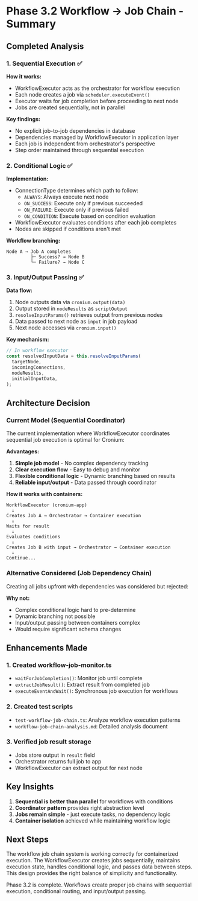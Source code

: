 # Phase 3.2 Workflow → Job Chain - Summary

## Completed Analysis

### 1. Sequential Execution ✅

**How it works:**

- WorkflowExecutor acts as the orchestrator for workflow execution
- Each node creates a job via `scheduler.executeEvent()`
- Executor waits for job completion before proceeding to next node
- Jobs are created sequentially, not in parallel

**Key findings:**

- No explicit job-to-job dependencies in database
- Dependencies managed by WorkflowExecutor in application layer
- Each job is independent from orchestrator's perspective
- Step order maintained through sequential execution

### 2. Conditional Logic ✅

**Implementation:**

- ConnectionType determines which path to follow:
  - `ALWAYS`: Always execute next node
  - `ON_SUCCESS`: Execute only if previous succeeded
  - `ON_FAILURE`: Execute only if previous failed
  - `ON_CONDITION`: Execute based on condition evaluation
- WorkflowExecutor evaluates conditions after each job completes
- Nodes are skipped if conditions aren't met

**Workflow branching:**

```
Node A → Job A completes
         ├─ Success? → Node B
         └─ Failure? → Node C
```

### 3. Input/Output Passing ✅

**Data flow:**

1. Node outputs data via `cronium.output(data)`
2. Output stored in `nodeResults` as `scriptOutput`
3. `resolveInputParams()` retrieves output from previous nodes
4. Data passed to next node as `input` in job payload
5. Next node accesses via `cronium.input()`

**Key mechanism:**

```typescript
// In workflow executor
const resolvedInputData = this.resolveInputParams(
  targetNode,
  incomingConnections,
  nodeResults,
  initialInputData,
);
```

## Architecture Decision

### Current Model (Sequential Coordinator)

The current implementation where WorkflowExecutor coordinates sequential job execution is optimal for Cronium:

**Advantages:**

1. **Simple job model** - No complex dependency tracking
2. **Clear execution flow** - Easy to debug and monitor
3. **Flexible conditional logic** - Dynamic branching based on results
4. **Reliable input/output** - Data passed through coordinator

**How it works with containers:**

```
WorkflowExecutor (cronium-app)
  ↓
Creates Job A → Orchestrator → Container execution
  ↓
Waits for result
  ↓
Evaluates conditions
  ↓
Creates Job B with input → Orchestrator → Container execution
  ↓
Continue...
```

### Alternative Considered (Job Dependency Chain)

Creating all jobs upfront with dependencies was considered but rejected:

**Why not:**

- Complex conditional logic hard to pre-determine
- Dynamic branching not possible
- Input/output passing between containers complex
- Would require significant schema changes

## Enhancements Made

### 1. Created workflow-job-monitor.ts

- `waitForJobCompletion()`: Monitor job until complete
- `extractJobResult()`: Extract result from completed job
- `executeEventAndWait()`: Synchronous job execution for workflows

### 2. Created test scripts

- `test-workflow-job-chain.ts`: Analyze workflow execution patterns
- `workflow-job-chain-analysis.md`: Detailed analysis document

### 3. Verified job result storage

- Jobs store output in `result` field
- Orchestrator returns full job to app
- WorkflowExecutor can extract output for next node

## Key Insights

1. **Sequential is better than parallel** for workflows with conditions
2. **Coordinator pattern** provides right abstraction level
3. **Jobs remain simple** - just execute tasks, no dependency logic
4. **Container isolation** achieved while maintaining workflow logic

## Next Steps

The workflow job chain system is working correctly for containerized execution. The WorkflowExecutor creates jobs sequentially, maintains execution state, handles conditional logic, and passes data between steps. This design provides the right balance of simplicity and functionality.

Phase 3.2 is complete. Workflows create proper job chains with sequential execution, conditional routing, and input/output passing.
